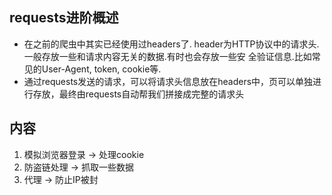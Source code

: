 ## requests进阶概述

- 在之前的爬虫中其实已经使用过headers了. header为HTTP协议中的请求头.一般存放一些和请求内容无关的数据.有时也会存放一些安 全验证信息.比如常见的User-Agent, token, cookie等.
- 通过requests发送的请求，可以将请求头信息放在headers中，页可以单独进行存放，最终由requests自动帮我们拼接成完整的请求头

## 内容
1. 模拟浏览器登录 -> 处理cookie
2. 防盗链处理 -> 抓取一些数据
3. 代理 -> 防止IP被封










